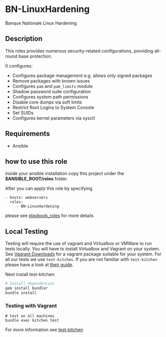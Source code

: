 # BN-LinuxHardening
Banque Nationale Linux Hardening

## Description

This roles provides numerous security-related configurations, providing all-round base protection.

It configures:

 * Configures package management e.g. allows only signed packages
 * Remove packages with known issues
 * Configures `pam` and `pam_limits` module
 * Shadow password suite configuration
 * Configures system path permissions
 * Disable core dumps via soft limits
 * Restrict Root Logins to System Console
 * Set SUIDs
 * Configures kernel parameters via sysctl

## Requirements

* Ansible

## how to use this role

inside your ansible installation copy this project under the **$ANSIBLE_ROOT/roles** folder.

After you can apply this role by specifying 
```
- hosts: webservers
  roles:
     - BN-LinuxHardening
```
please see [playbook_roles](http://docs.ansible.com/ansible/playbooks_roles.html) for more details

## Local Testing


Testing will require the use of vagrant and Virtualbox or VMWare to run tests locally. You will have to install Virtualbox and Vagrant on your system. See [Vagrant Downloads](http://downloads.vagrantup.com/) for a vagrant package suitable for your system. For all our tests we use `test-kitchen`. If you are not familiar with `test-kitchen` please have a look at [their guide](http://kitchen.ci/docs/getting-started).

Next install test-kitchen:

```bash
# Install dependencies
gem install bundler
bundle install
```

### Testing with Vagrant
```
# test on all machines
bundle exec kitchen test
```

For more information see [test-kitchen](http://kitchen.ci/docs/getting-started)
